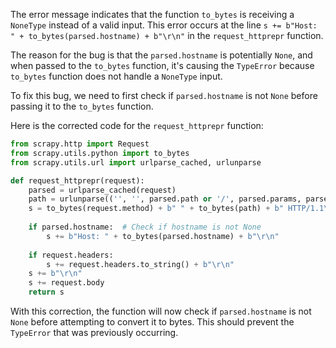 The error message indicates that the function `to_bytes` is receiving a `NoneType` instead of a valid input. This error occurs at the line `s += b"Host: " + to_bytes(parsed.hostname) + b"\r\n"` in the `request_httprepr` function.

The reason for the bug is that the `parsed.hostname` is potentially `None`, and when passed to the `to_bytes` function, it's causing the `TypeError` because `to_bytes` function does not handle a `NoneType` input.

To fix this bug, we need to first check if `parsed.hostname` is not `None` before passing it to the `to_bytes` function.

Here is the corrected code for the `request_httprepr` function:

```python
from scrapy.http import Request
from scrapy.utils.python import to_bytes
from scrapy.utils.url import urlparse_cached, urlunparse

def request_httprepr(request):
    parsed = urlparse_cached(request)
    path = urlunparse(('', '', parsed.path or '/', parsed.params, parsed.query, ''))
    s = to_bytes(request.method) + b" " + to_bytes(path) + b" HTTP/1.1\r\n"
    
    if parsed.hostname:  # Check if hostname is not None
        s += b"Host: " + to_bytes(parsed.hostname) + b"\r\n"
    
    if request.headers:
        s += request.headers.to_string() + b"\r\n"
    s += b"\r\n"
    s += request.body
    return s
```

With this correction, the function will now check if `parsed.hostname` is not `None` before attempting to convert it to bytes. This should prevent the `TypeError` that was previously occurring.